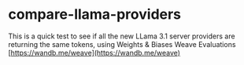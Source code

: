 # compare-llama-providers
This is a quick test to see if all the new LLama 3.1 server providers are returning the same tokens, using Weights & Biases Weave Evaluations [https://wandb.me/weave](https://wandb.me/weave)

